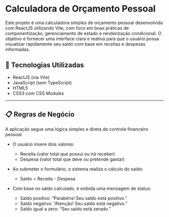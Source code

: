 # Calculadora de Orçamento Pessoal

Este projeto é uma calculadora simples de orçamento pessoal desenvolvida com ReactJS utilizando Vite, com foco em boas práticas de componentização, gerenciamento de estado e renderização condicional. O objetivo é fornecer uma interface clara e reativa para que o usuário possa visualizar rapidamente seu saldo com base em receitas e despesas informadas.

## 🔧 Tecnologias Utilizadas

- ReactJS (via Vite)
- JavaScript (sem TypeScript)
- HTML5
- CSS3 com CSS Modules

---

## 📋 Regras de Negócio

A aplicação segue uma lógica simples e direta de controle financeiro pessoal:

- O usuário insere dois valores:
  - Receita (valor total que possui ou irá receber)
  - Despesa (valor total que deve ou pretende gastar)

- Ao submeter o formulário, o sistema realiza o cálculo do saldo:
  - Saldo = Receita - Despesa

- Com base no saldo calculado, é exibida uma mensagem de status:
  - Saldo positivo: “Parabéns! Seu saldo está positivo.”
  - Saldo negativo: “Atenção! Seu saldo está negativo.”
  - Saldo igual a zero: “Seu saldo está zerado.”
